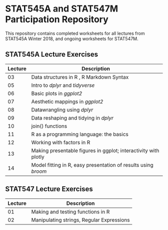 # STAT545A and STAT547M Participation Repository

This repository contains completed worksheets for all lectures from STAT545A Winter 2018, and ongoing worksheets for STAT547M.

## STAT545A Lecture Exercises
| Lecture | Description |
|------|--------------------------------------|
| 03 | Data structures in R , R Markdown Syntax |
| 05 | Intro to *dplyr* and *tidyverse* |
| 06 | Basic plots in *ggplot2* |
| 07 | Aesthetic mappings in *ggplot2* |
| 08 | Datawrangling using *dplyr* |
| 09 | Data reshaping and tidying in *dplyr* |
| 10 | join() functions |
| 11 | R as a programming language: the basics|
| 12 | Working with factors in R | 
| 13 | Making presentable figures in ggplot; interactivity with plotly |
| 14 | Model fitting in R, easy presentation of results using *broom* |

## STAT547  Lecture Exercises
| Lecture | Description |
|------|--------------------------------------|
| 01 | Making and testing functions in R |
| 02 | Manipulating strings, Regular Expressions |